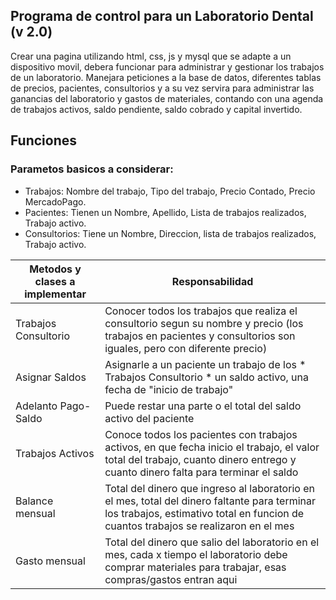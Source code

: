 
## Programa de control para un Laboratorio Dental (v 2.0)
Crear una pagina utilizando html, css, js y mysql que se adapte a un dispositivo movil,
debera funcionar para administrar y gestionar los trabajos de un laboratorio.
Manejara peticiones a la base de datos, diferentes tablas de precios, pacientes,
consultorios y a su vez servira para administrar las ganancias del laboratorio y
gastos de materiales, contando con una agenda de trabajos activos, saldo pendiente,
saldo cobrado y capital invertido.

## Funciones
### Parametos basicos a considerar:

- Trabajos: Nombre del trabajo, Tipo del trabajo, Precio Contado, Precio MercadoPago.
- Pacientes: Tienen un Nombre, Apellido, Lista de trabajos realizados, Trabajo activo.
- Consultorios: Tiene un Nombre, Direccion, lista de trabajos realizados, Trabajo activo.

| Metodos y clases a implementar | Responsabilidad |
------------------------|-----------------|
| Trabajos Consultorio | Conocer todos los trabajos que realiza el consultorio segun su nombre y precio (los trabajos en pacientes y consultorios son iguales, pero con diferente precio) |
| Asignar Saldos | Asignarle a un paciente un trabajo de los * Trabajos Consultorio * un saldo activo, una fecha de "inicio de trabajo" |
| Adelanto Pago-Saldo | Puede restar una parte o el total del saldo activo del paciente |
| Trabajos Activos | Conoce todos los pacientes con trabajos activos, en que fecha inicio el trabajo, el valor total del trabajo, cuanto dinero entrego y cuanto dinero falta para terminar el saldo |
| Balance mensual | Total del dinero que ingreso al laboratorio en el mes, total del dinero faltante para terminar los trabajos, estimativo total en funcion de cuantos trabajos se realizaron en el mes |
| Gasto mensual | Total del dinero que salio del laboratorio en el mes, cada x tiempo el laboratorio debe comprar materiales para trabajar, esas compras/gastos entran aqui |
